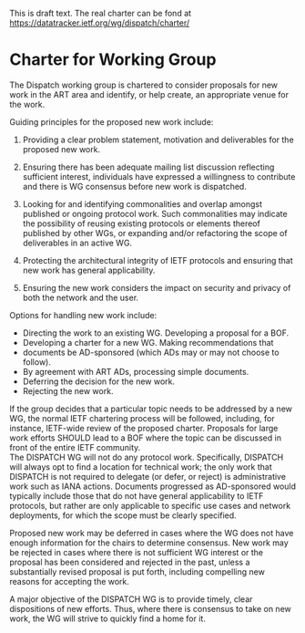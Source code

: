  
This is draft text. The real charter can be fond at
https://datatracker.ietf.org/wg/dispatch/charter/

# Charter for Working Group

The Dispatch working group is chartered to consider proposals for new
work in the ART area and identify, or help create, an appropriate venue
for the work.

Guiding principles for the proposed new work include:

1. Providing a clear problem statement, motivation and deliverables for
the proposed new work.

2. Ensuring there has been adequate mailing list discussion reflecting
sufficient interest, individuals have expressed a willingness to
contribute and there is WG consensus before new work is dispatched.

3. Looking for and identifying commonalities and overlap amongst
published or ongoing protocol work. Such commonalities may indicate the
possibility of reusing existing protocols or elements thereof published
by other WGs, or expanding and/or refactoring the scope of deliverables
in an active WG.

4. Protecting the architectural integrity of IETF protocols and ensuring
that new work has general applicability.

5. Ensuring the new work considers the impact on security and privacy
of both the network and the user.  

Options for handling new work include:

- Directing the work to an existing WG. Developing a proposal for a BOF.
- Developing a charter for a new WG. Making recommendations that
- documents be AD-sponsored (which ADs may or may not choose to follow).
- By agreement with ART ADs, processing simple documents.
- Deferring the decision for the new work.  
- Rejecting the new work.  

If the group decides that a particular topic needs to be addressed by a
new WG, the normal IETF chartering process will be followed, including,
for instance, IETF-wide review of the proposed charter. Proposals for
large work efforts SHOULD lead to a BOF where
the topic can be discussed in front of the entire IETF community.  
The DISPATCH WG will not do any protocol work. Specifically, DISPATCH
will always opt to find a location for technical work; the only work
that DISPATCH is not required to delegate (or defer, or reject) is
administrative work such as IANA actions. Documents progressed as
AD-sponsored would typically include those that do not have general
applicability to IETF protocols, but rather are only applicable to
specific use cases and network deployments, for which the scope must be
clearly specified.

Proposed new work may be deferred in cases where the WG does not have
enough information for the chairs to determine consensus. New work may
be rejected in cases where there is not sufficient WG interest or the
proposal has been considered and rejected in the past, unless a
substantially revised proposal is put forth, including compelling new
reasons for accepting the work.

A major objective of the DISPATCH WG is to provide timely, clear
dispositions of new efforts. Thus, where there is consensus to take on
new work, the WG will strive to quickly find a home for it.

